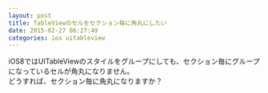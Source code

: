 ```yaml
---
layout: post
title: TableViewのセルをセクション毎に角丸にしたい
date: 2015-02-27 06:27:49
categories: ios uitableview
---
```

<!-- {% raw %} -->
<p>iOS8ではUITableViewのスタイルをグループにしても、セクション毎にグループになっているセルが角丸になりません。<br>
どうすれば、セクション毎に角丸になりますか？</p>
<!-- {% endraw %} -->
